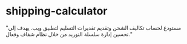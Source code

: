 # shipping-calculator
"مستودع لحساب تكاليف الشحن وتقديم تقديرات التسليم لتطبيق ويب. يهدف إلى تحسين إدارة سلسلة التوريد من خلال نظام شفاف وفعال." 
